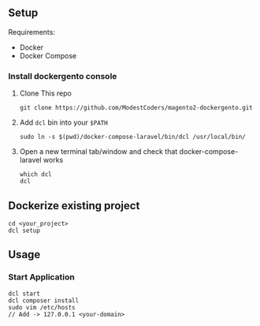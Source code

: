 ## Setup

Requirements:

- Docker
- Docker Compose

### Install dockergento console

1. Clone This repo

    ```
    git clone https://github.com/ModestCoders/magento2-dockergento.git
    ```

2. Add `dcl` bin into your `$PATH`

    ```
    sudo ln -s $(pwd)/docker-compose-laravel/bin/dcl /usr/local/bin/
    ```

3. Open a new terminal tab/window and check that docker-compose-laravel works
    
    ```
    which dcl
    dcl
    ```


## Dockerize existing project

```
cd <your_project>
dcl setup
```

## Usage

### Start Application

```
dcl start
dcl composer install
sudo vim /etc/hosts
// Add -> 127.0.0.1 <your-domain>